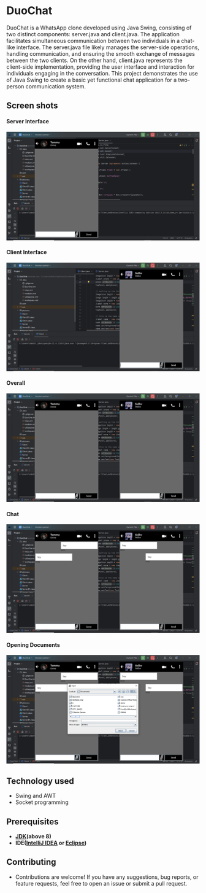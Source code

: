 
# DuoChat

DuoChat is a WhatsApp clone developed using Java Swing, consisting of two distinct components: server.java and client.java. The application facilitates simultaneous communication between two individuals in a chat-like interface. The server.java file likely manages the server-side operations, handling communication, and ensuring the smooth exchange of messages between the two clients. On the other hand, client.java represents the client-side implementation, providing the user interface and interaction for individuals engaging in the conversation. This project demonstrates the use of Java Swing to create a basic yet functional chat application for a two-person communication system.

## Screen shots

#### Server Interface
![](ScreenShots/server.png?raw=true)

#### Client Interface
![](ScreenShots\client.png?raw=true)

#### Overall
![](ScreenShots\overall.png?raw=true)

#### Chat
![](ScreenShots\msg.png?raw=true)

#### Opening Documents
![](ScreenShots\folder.png?raw=true)
## Technology used

* Swing and AWT
* Socket programming
## Prerequisites

* **[JDK](https://download.oracle.com/java/21/latest/jdk-21_windows-x64_bin.exe (sha256))(above 8)**
* **IDE([IntelliJ IDEA](https://www.jetbrains.com/idea/download/?section=windows) or [Eclipse](https://www.eclipse.org/downloads/packages/installer))**
## Contributing

* Contributions are welcome! If you have any suggestions, bug reports, or feature requests, feel free to open an issue or submit a pull request.
